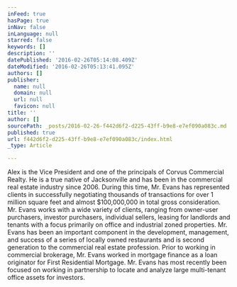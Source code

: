 ```yaml
---
inFeed: true
hasPage: true
inNav: false
inLanguage: null
starred: false
keywords: []
description: ''
datePublished: '2016-02-26T05:14:08.409Z'
dateModified: '2016-02-26T05:13:41.095Z'
authors: []
publisher:
  name: null
  domain: null
  url: null
  favicon: null
title: ''
author: []
sourcePath: _posts/2016-02-26-f442d6f2-d225-43ff-b9e8-e7ef090a083c.md
published: true
url: f442d6f2-d225-43ff-b9e8-e7ef090a083c/index.html
_type: Article

---
```

Alex is the Vice President and one of the principals of Corvus Commercial Realty.  He is a true native of Jacksonville and has been in the commercial real estate industry since 2006\.  During this time, Mr. Evans has represented clients in successfully negotiating thousands of transactions for over 1 million square feet and almost $100,000,000 in total gross consideration.  Mr. Evans works with a wide variety of clients, ranging from owner-user purchasers, investor purchasers, individual sellers, leasing for landlords and tenants with a focus primarily on office and industrial zoned properties.  Mr. Evans has been an important component in the development, management, and success of a series of locally owned restaurants and is second generation to the commercial real estate profession.  Prior to working in commercial brokerage, Mr. Evans worked in mortgage finance as a loan originator for First Residential Mortgage.  Mr. Evans has most recently been focused on working in partnership to locate and analyze large multi-tenant office assets for investors.